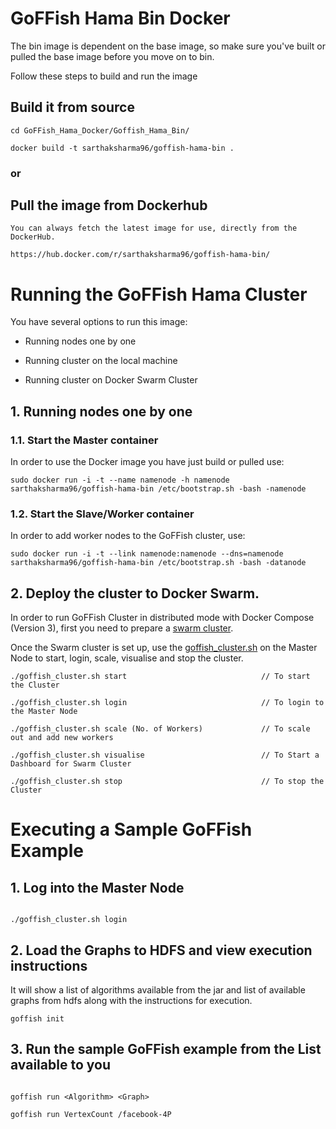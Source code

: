 # GoFFish Hama Bin Docker

The bin image is dependent on the base image, so make sure you've built or pulled the base image before you move on to bin. 

Follow these steps to build and run the image

## Build it from source
 
    cd GoFFish_Hama_Docker/Goffish_Hama_Bin/
    
    docker build -t sarthaksharma96/goffish-hama-bin .
   
### or

## Pull the image from Dockerhub
    
    You can always fetch the latest image for use, directly from the DockerHub.
    
    https://hub.docker.com/r/sarthaksharma96/goffish-hama-bin/




# Running the GoFFish Hama Cluster

You have several options to run this image:
- Running nodes one by one

- Running cluster on the local machine

- Running cluster on Docker Swarm Cluster

## 1. Running nodes one by one
### 1.1. Start the Master container

In order to use the Docker image you have just build or pulled use:

```
sudo docker run -i -t --name namenode -h namenode sarthaksharma96/goffish-hama-bin /etc/bootstrap.sh -bash -namenode
```

### 1.2. Start the Slave/Worker container

In order to add worker nodes to the GoFFish cluster, use:

```
sudo docker run -i -t --link namenode:namenode --dns=namenode sarthaksharma96/goffish-hama-bin /etc/bootstrap.sh -bash -datanode
```

## 2. Deploy the cluster to Docker Swarm.
In order to run GoFFish Cluster in distributed mode with Docker Compose (Version 3), first you need to prepare a [swarm cluster](https://docs.docker.com/engine/swarm/swarm-tutorial/create-swarm/).

Once the Swarm cluster is set up, use the [goffish_cluster.sh](https://github.com/sarthaksharma/GoFFish_Hama_Docker/blob/master/Goffish_Hama_Bin/goffish_cluster.sh) on the Master Node to start, login, scale, visualise and stop the cluster.

```
./goffish_cluster.sh start                              // To start the Cluster

./goffish_cluster.sh login                              // To login to the Master Node

./goffish_cluster.sh scale (No. of Workers)             // To scale out and add new workers

./goffish_cluster.sh visualise                          // To Start a Dashboard for Swarm Cluster

./goffish_cluster.sh stop                               // To stop the Cluster

```


# Executing a Sample GoFFish Example
## 1. Log into the Master Node
```

./goffish_cluster.sh login

```
## 2. Load the Graphs to HDFS and view execution instructions

It will show a list of algorithms available from the jar and list of available graphs from hdfs along with the instructions for execution.

```
goffish init

```
## 3. Run the sample GoFFish example from the List available to you
```

goffish run <Algorithm> <Graph>

goffish run VertexCount /facebook-4P

```
